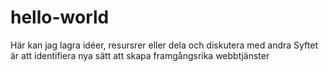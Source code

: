 # hello-world
Här kan jag lagra idéer, resursrer eller dela och diskutera med andra
Syftet är att identifiera nya sätt att skapa framgångsrika webbtjänster
